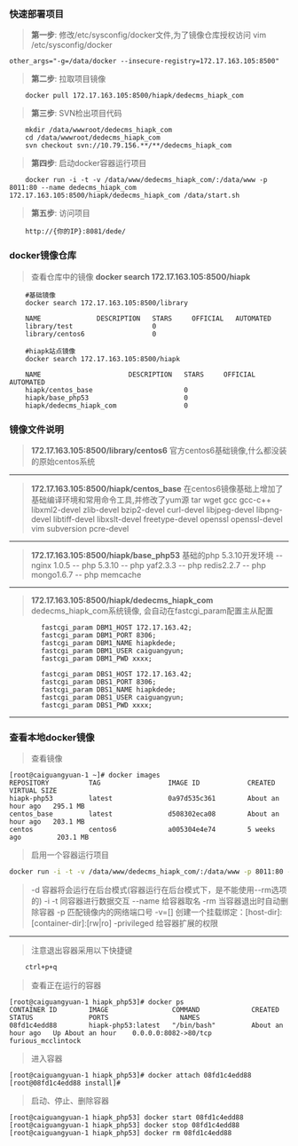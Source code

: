 ### 快速部署项目

> **第一步**: 修改/etc/sysconfig/docker文件,为了镜像仓库授权访问
> vim /etc/sysconfig/docker

```
other_args="-g=/data/docker --insecure-registry=172.17.163.105:8500"
```

> **第二步**: 拉取项目镜像

```
	docker pull 172.17.163.105:8500/hiapk/dedecms_hiapk_com
```

> **第三步**: SVN检出项目代码

```
	mkdir /data/wwwroot/dedecms_hiapk_com
	cd /data/wwwroot/dedecms_hiapk_com
	svn checkout svn://10.79.156.**/**/dedecms_hiapk_com
```

> **第四步**: 启动docker容器运行项目

```
	docker run -i -t -v /data/www/dedecms_hiapk_com/:/data/www -p 8011:80 --name dedecms_hiapk_com 172.17.163.105:8500/hiapk/dedecms_hiapk_com /data/start.sh
```

> **第五步**: 访问项目

```
	http://{你的IP}:8081/dede/
```

### docker镜像仓库
	
> 查看仓库中的镜像
> **docker search 172.17.163.105:8500/hiapk**

```
	#基础镜像
	docker search 172.17.163.105:8500/library	

	NAME              DESCRIPTION   STARS     OFFICIAL   AUTOMATED
	library/test                    0                    
	library/centos6                 0  

	#hiapk站点镜像
	docker search 172.17.163.105:8500/hiapk

	NAME                      DESCRIPTION   STARS     OFFICIAL   AUTOMATED
	hiapk/centos_base                       0                    
	hiapk/base_php53                        0                                      
	hiapk/dedecms_hiapk_com                 0  
```

### 镜像文件说明

> **172.17.163.105:8500/library/centos6**
> 官方centos6基础镜像,什么都没装的原始centos系统

--------

> **172.17.163.105:8500/hiapk/centos_base**
> 在centos6镜像基础上增加了基础编译环境和常用命令工具,并修改了yum源
> tar wget gcc gcc-c++ libxml2-devel zlib-devel bzip2-devel curl-devel libjpeg-devel libpng-devel libtiff-devel libxslt-devel freetype-devel openssl openssl-devel vim subversion pcre-devel

--------

> **172.17.163.105:8500/hiapk/base_php53**
> 基础的php 5.3.10开发环境
-- nginx 1.0.5
-- php 5.3.10
-- php yaf2.3.3
-- php redis2.2.7
-- php mongo1.6.7
-- php memcache

--------

> **172.17.163.105:8500/hiapk/dedecms_hiapk_com**
> dedecms_hiapk_com系统镜像, 会自动在fastcgi_param配置主从配置

```
        fastcgi_param DBM1_HOST 172.17.163.42;
        fastcgi_param DBM1_PORT 8306;
        fastcgi_param DBM1_NAME hiapkdede;
        fastcgi_param DBM1_USER caiguangyun;
        fastcgi_param DBM1_PWD xxxx;

        fastcgi_param DBS1_HOST 172.17.163.42;
        fastcgi_param DBS1_PORT 8306;
        fastcgi_param DBS1_NAME hiapkdede;
        fastcgi_param DBS1_USER caiguangyun;
        fastcgi_param DBS1_PWD xxxx;
```

-----

### 查看本地docker镜像
> 查看镜像
```
[root@caiguangyuan-1 ~]# docker images
REPOSITORY          TAG                 IMAGE ID            CREATED             VIRTUAL SIZE
hiapk-php53         latest              0a97d535c361        About an hour ago   295.1 MB
centos_base         latest              d508302eca08        About an hour ago   203.1 MB
centos              centos6             a005304e4e74        5 weeks ago         203.1 MB
```

> 启用一个容器运行项目
``` bash
docker run -i -t -v /data/www/dedecms_hiapk_com/:/data/www -p 8011:80 --name dedecms_hiapk_com 172.17.163.105:8500/hiapk/dedecms_hiapk_com /data/start.sh
```


> -d     容器将会运行在后台模式(容器运行在后台模式下，是不能使用--rm选项的)
> -i -t  同容器进行数据交互
> --name 给容器取名
> -rm    当容器退出时自动删除容器 
> -p     匹配镜像内的网络端口号
> -v=[]  创建一个挂载绑定：[host-dir]:[container-dir]:[rw|ro]
> -privileged 给容器扩展的权限

-----

> 注意退出容器采用以下快捷键
``` bash
	ctrl+p+q
```

> 查看正在运行的容器
``` 
[root@caiguangyuan-1 hiapk_php53]# docker ps
CONTAINER ID        IMAGE                COMMAND             CREATED             STATUS              PORTS                  NAMES
08fd1c4edd88        hiapk-php53:latest   "/bin/bash"         About an hour ago   Up About an hour    0.0.0.0:8082->80/tcp   furious_mcclintock  
```

> 进入容器
```
[root@caiguangyuan-1 hiapk_php53]# docker attach 08fd1c4edd88
[root@08fd1c4edd88 install]# 
```

> 启动、停止、删除容器
```
[root@caiguangyuan-1 hiapk_php53] docker start 08fd1c4edd88
[root@caiguangyuan-1 hiapk_php53] docker stop 08fd1c4edd88
[root@caiguangyuan-1 hiapk_php53] docker rm 08fd1c4edd88
```
